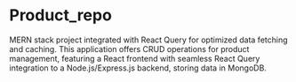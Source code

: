 # Product_repo
MERN stack project integrated with React Query for optimized data fetching and caching. This application offers CRUD operations for product management, featuring a React frontend with seamless React Query integration to a Node.js/Express.js backend, storing data in MongoDB.

